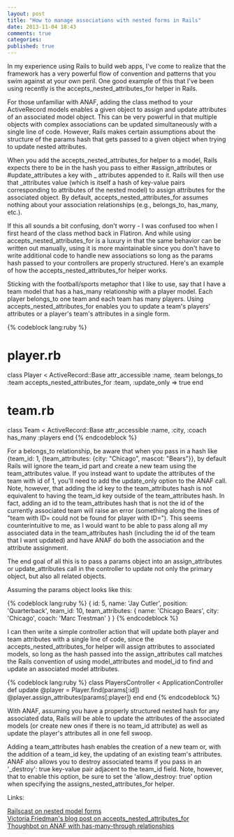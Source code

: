 ```yaml
---
layout: post
title: "How to manage associations with nested forms in Rails"
date: 2013-11-04 18:43
comments: true
categories: 
published: true
---
```

In my experience using Rails to build web apps, I've come to realize that the framework has a very powerful flow of convention and patterns that you swim against at your own peril. One good example of this that I've been using recently is the accepts_nested_attributes_for helper in Rails.

<!--more-->

For those unfamiliar with ANAF, adding the class method to your ActiveRecord models enables a given object to assign and update attributes of an associated model object. This can be very powerful in that multiple objects with complex associations can be updated simultaneously with a single line of code. However, Rails makes certain assumptions about the structure of the params hash that gets passed to a given object when trying to update nested attributes.

When you add the accepts_nested_attributes_for helper to a model, Rails expects there to be in the hash you pass to either #assign_attributes or #update_attributes a key with _ attributes appended to it. Rails will then use that _attributes value (which is itself a hash of key-value pairs corresponding to attributes of the nested model) to assign attributes for the associated object. By default, accepts_nested_attributes_for assumes nothing about your association relationships (e.g., belongs_to, has_many, etc.). 

If this all sounds a bit confusing, don't worry - I was confused too when I first heard of the class method back in Flatiron. And while using accepts_nested_attributes_for is a luxury in that the same behavior can be written out manually, using it is more maintainable since you don't have to write additional code to handle new associations so long as the params hash passed to your controllers are properly structured. Here's an example of how the accepts_nested_attributes_for helper works.

Sticking with the football/sports metaphor that I like to use, say that I have a team model that has a has_many relationship with a player model. Each player belongs_to one team and each team has many players. Using accepts_nested_attributes_for enables you to update a team's players' attributes or a player's team's attributes in a single form.

{% codeblock lang:ruby %}
# player.rb
class Player < ActiveRecord::Base
  attr_accessible :name, :team
  belongs_to :team
  accepts_nested_attributes_for :team, :update_only => true
end

# team.rb

class Team < ActiveRecord::Base
  attr_accessible :name, :city, :coach
  has_many :players
end
{% endcodeblock %}

For a belongs_to relationship, be aware that when you pass in a hash like {team_id: 1, {team_attributes: {city: "Chicago", mascot: "Bears"}}, by default Rails will ignore the team_id part and create a new team using the team_attributes value. If you instead want to update the attributes of the team with id of 1, you'll need to add the update_only option to the ANAF call. Note, however, that adding the id key to the team_attributes hash is not equivalent to having the team_id key outside of the team_attributes hash. In fact, adding an id to the team_attributes hash that is not the id of the currently associated team will raise an error (something along the lines of "team with ID= could not be found for player with ID="). This seems counterintuitive to me, as I would want to be able to pass along all my associated data in the team_attributes hash (including the id of the team that I want updated) and have ANAF do both the association and the attribute assignment. 

The end goal of all this is to pass a params object into an assign_attributes or update_attributes call in the controller to update not only the primary object, but also all related objects. 

Assuming the params object looks like this:

{% codeblock lang:ruby %}
{
  id: 5,
  name: 'Jay Cutler',
  position: 'Quarterback',
  team_id: 10,
  team_attributes: {
    name: 'Chicago Bears',
    city: 'Chicago',
    coach: 'Marc Trestman'
  }
}
{% endcodeblock %}

I can then write a simple controller action that will update both player and team attributes with a single line of code, since the accepts_nested_attributes_for helper will assign attributes to associated models, so long as the hash passed into the assign_attributes call matches the Rails convention of using model_attributes and model_id to find and update an associated model attributes.

{% codeblock lang:ruby %}
class PlayersController < ApplicationController
  def update
    @player = Player.find(params[:id])
    @player.assign_attributes(params[:player])
  end
end
{% endcodeblock %}

With ANAF, assuming you have a properly structured nested hash for any associated data, Rails will be able to update the attributes of the associated models (or create new ones if there is no team_id attribute) as well as update the player's attributes all in one fell swoop.

Adding a team_attributes hash enables the creation of a new team or, with the addition of a team_id key, the updating of an existing team's attributes. ANAF also allows you to destroy associated teams if you pass in an '_destroy': true key-value pair adjacent to the team_id field. Note, however, that to enable this option, be sure to set the 'allow_destroy: true' option when specifying the assigns_nested_attributes_for helper.

Links:

<a href="http://railscasts.com/episodes/196-nested-model-form-part-1" target="_blank">Railscast on nested model forms</a><br>
<a href="http://vicfriedman.github.io/blog/2013/10/09/accepted-nested-attributes-for-with-name-field-in-html/" target="_blank">Victoria Friedman's blog post on accepts_nested_attributes_for</a><br>
<a href="http://robots.thoughtbot.com/accepts-nested-attributes-for-with-has-many-through" target="_blank">Thoughbot on ANAF with has-many-through relationships</a>
